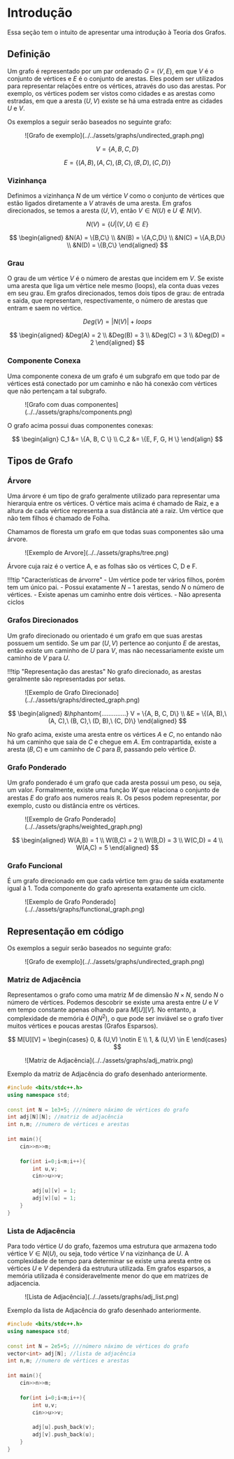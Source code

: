 # Introdução

Essa seção tem o intuito de apresentar uma introdução à Teoria dos Grafos.


## Definição
Um grafo é representado por um par ordenado $G = (V, E)$, em que $V$ é o conjunto de vértices e $E$ é o conjunto de arestas. Eles podem ser utilizados para representar relações entre os vértices, através do uso das arestas. Por exemplo, os vértices podem ser vistos como cidades e as arestas como estradas, em que a aresta $(U,V)$ existe se há uma estrada entre as cidades $U$ e $V$.

Os exemplos a seguir serão baseados no seguinte grafo:
<figure markdown="span" class="graphs"> 
    ![Grafo de exemplo](../../assets/graphs/undirected_graph.png)
</figure>

$$
    V = \{A, B, C, D\}
$$

$$
    E = \{
            (A, B), (A, C),
            (B, C), (B, D),
            (C, D)
        \}
$$

### Vizinhança
Definimos a vizinhança $N$ de um vértice $V$ como o conjunto de vértices que estão ligados diretamente a $V$ através de uma aresta.
Em grafos direcionados, se temos a aresta $(U,V)$, então $V\in N(U)$ e $U\notin N(V)$.  

$$
N(V) = \{U | (V,U) \in E\}
$$

$$
\begin{aligned}
    &N(A) = \{B,C\} \\
    &N(B) = \{A,C,D\} \\
    &N(C) = \{A,B,D\} \\
    &N(D) = \{B,C\} 
\end{aligned}
$$

### Grau
O grau de um vértice $V$ é o número de arestas que incidem em $V$. Se existe uma aresta que liga um vértice nele mesmo (loops), ela conta duas vezes em seu grau. 
Em grafos direcionados, temos dois tipos de grau: de entrada e saida, que representam, respectivamente,
o número de arestas que entram e saem no vértice.

$$
    Deg(V) = \left|N(V) \right| + loops
$$

$$
\begin{aligned}
&Deg(A) = 2 \\
&Deg(B) = 3 \\
&Deg(C) = 3 \\
&Deg(D) = 2 
\end{aligned}
$$


### Componente Conexa

Uma componente conexa de um grafo é um subgrafo em que todo par de vértices está conectado por um caminho e não há conexão com vértices que não pertençam a tal subgrafo.

<figure markdown="span" class="graphs"> 
    ![Grafo com duas componentes](../../assets/graphs/components.png)
</figure>

O grafo acima possui duas componentes conexas:

$$
\begin{align}
    C_1 &= \{A, B, C \}  \\
    C_2 &= \{E, F, G, H \}
\end{align}
$$


## Tipos de Grafo

### Árvore
Uma árvore é um tipo de grafo geralmente utilizado para representar uma hierarquia entre os vértices. O vértice mais acima é chamado de Raiz, e a altura de cada vértice representa a sua distância até a raiz. Um vértice que não tem filhos é chamado de Folha.

Chamamos de floresta um grafo em que todas suas componentes são uma árvore.

<figure markdown="span" class="graphs"> 
    ![Exemplo de Arvore](../../assets/graphs/tree.png)
</figure>
Árvore cuja raiz é o vertice A, e as folhas são os vértices C, D e F.


!!!tip "Características de árvorre"
    - Um vértice pode ter vários filhos, porém tem um único pai.
    - Possui exatamente $N-1$ arestas, sendo $N$ o número de vértices. 
    - Existe apenas um caminho entre dois vértices. 
    - Não apresenta ciclos 

### Grafos Direcionados
Um grafo direcionado ou orientado é um grafo em que suas arestas possuem um sentido.
Se um par $(U,V)$ pertence ao conjunto $E$ de arestas, então existe um caminho de $U$ para $V$,
mas não necessariamente existe um caminho de $V$ para $U$.

!!!tip "Representação das arestas"
    No grafo direcionado, as arestas geralmente são representadas por setas. 

<figure markdown="span" class="graphs"> 
    ![Exemplo de Grafo Direcionado](../../assets/graphs/directed_graph.png)
</figure>

$$
\begin{aligned}
&\hphantom{..............}
V = \{A, B, C, D\} \\
&E = \{(A, B),\ (A, C),\ (B, C),\ (D, B),\ (C, D)\}
\end{aligned}
$$


No grafo acima, existe uma aresta entre os vértices $A$ e $C$, no entando não há um caminho que saia de $C$ e chegue em $A$. Em contrapartida, existe a aresta $(B,C)$ e um caminho de $C$ para $B$, passando pelo vértice $D$.

### Grafo Ponderado
Um grafo ponderado é um grafo que cada aresta possui um peso, ou seja, um valor. Formalmente, existe uma função $W$ que relaciona o conjunto de arestas $E$ do grafo aos numeros reais $\mathbb{R}$. Os pesos podem representar, por exemplo, custo ou distância entre os vértices.

<figure markdown="span" class="graphs"> 
    ![Exemplo de Grafo Ponderado](../../assets/graphs/weighted_graph.png)
</figure>

$$
\begin{aligned}
    W(A,B) = 1 \\
    W(B,C) = 2 \\
    W(B,D) = 3 \\
    W(C,D) = 4 \\
    W(A,C) = 5
\end{aligned}
$$

### Grafo Funcional
É um grafo direcionado em que cada vértice tem grau de saída exatamente igual à 1. 
Toda componente do grafo apresenta exatamente um ciclo.

<figure markdown="span" class="graphs"> 
    ![Exemplo de Grafo Ponderado](../../assets/graphs/functional_graph.png)
</figure>

## Representação em código

Os exemplos a seguir serão baseados no seguinte grafo:
<figure markdown="span" class="graphs"> 
    ![Grafo de exemplo](../../assets/graphs/undirected_graph.png)
</figure>

### Matriz de Adjacência
Representamos o grafo como uma matriz $M$ de dimensão $N \times N$, sendo $N$ o número de vértices. Podemos
descobrir se existe uma aresta entre $U$ e $V$ em tempo constante apenas olhando para $M[U][V]$. No entanto, a complexidade de 
memória é $O(N^2)$, o que pode ser inviável se o grafo tiver muitos vértices e poucas arestas (Grafos Esparsos).

$$
M[U][V] = \begin{cases}
0, & (U,V) \notin E \\
1, & (U,V) \in E
\end{cases}
$$

<figure markdown="span" class="graphs"> 
    ![Matriz de Adjacência](../../assets/graphs/adj_matrix.png)
</figure>
Exemplo da matriz de Adjacência do grafo desenhado anteriormente.

```cpp title="adj_matrix.cpp"
#include <bits/stdc++.h>
using namespace std;

const int N = 1e3+5; ///número náximo de vértices do grafo
int adj[N][N]; //matriz de adjacência
int n,m; //numero de vértices e arestas

int main(){
    cin>>n>>m;

    for(int i=0;i<m;i++){
        int u,v;
        cin>>u>>v;

        adj[u][v] = 1;
        adj[v][u] = 1;
    }
}
```

### Lista de Adjacência
Para todo vértice $U$ do grafo, fazemos uma estrutura que armazena todo vértice $V\in N(U)$, ou seja, todo vértice $V$
na vizinhança de $U$. A complexidade de tempo para determinar se existe uma aresta entre os vértices $U$ e $V$ dependerá
da estrutura utilizada. Em grafos esparsos, a memória utilizada é consideravelmente menor do que em matrizes de adjacencia.

<figure markdown="span" class="graphs"> 
    ![Lista de Adjacência](../../assets/graphs/adj_list.png)
</figure>
Exemplo da lista de Adjacência do grafo desenhado anteriormente.

```cpp title="adj_list.cpp"
#include <bits/stdc++.h>
using namespace std;

const int N = 2e5+5; ///número náximo de vértices do grafo
vector<int> adj[N]; //lista de adjacência
int n,m; //numero de vértices e arestas

int main(){
    cin>>n>>m;

    for(int i=0;i<m;i++){
        int u,v;
        cin>>u>>v;

        adj[u].push_back(v);
        adj[v].push_back(u);
    }
}
```